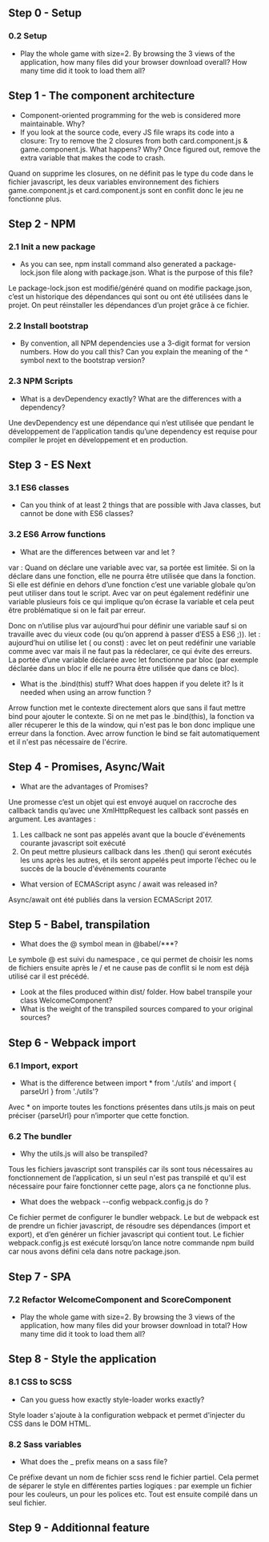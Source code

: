 ## Step 0 - Setup 

### 0.2 Setup

- Play the whole game with size=2. By browsing the 3 views of the application, how many files did your browser download overall? How many time did it took to load them all?


## Step 1 - The component architecture

- Component-oriented programming for the web is considered more maintainable. Why?
- If you look at the source code, every JS file wraps its code into a closure:
Try to remove the 2 closures from both card.component.js & game.component.js. What happens? Why?
Once figured out, remove the extra variable that makes the code to crash.

Quand on supprime les closures, on ne définit pas le type du code dans le fichier javascript, les deux variables environnement des fichiers game.component.js et card.component.js sont en conflit donc le jeu ne fonctionne plus.


## Step 2 - NPM

### 2.1 Init a new package

- As you can see, npm install command also generated a package-lock.json file along with package.json. What is the purpose of this file?

Le package-lock.json est modifié/généré quand on modifie package.json, c’est un historique des dépendances qui sont ou ont été utilisées dans le projet. On peut réinstaller les dépendances d’un projet grâce à ce fichier.

### 2.2 Install bootstrap

- By convention, all NPM dependencies use a 3-digit format for version numbers. How do you call this? Can you explain the meaning of the ^ symbol next to the bootstrap version?

### 2.3 NPM Scripts

- What is a devDependency exactly? What are the differences with a dependency?

Une devDependency est une dépendance qui n’est utilisée que pendant le développement de l‘application tandis qu’une dependency est requise pour compiler le projet en développement et en production. 

## Step 3 - ES Next

### 3.1 ES6 classes

- Can you think of at least 2 things that are possible with Java classes, but cannot be done with ES6 classes?

### 3.2 ES6 Arrow functions

- What are the differences between var and let ?

var : Quand on déclare une variable avec var, sa portée est limitée. Si on la déclare dans une fonction, elle ne pourra être utilisée que dans la fonction. Si elle est définie en dehors d’une fonction c’est une variable globale qu’on peut utiliser dans tout le script. Avec var on peut également redéfinir une variable plusieurs fois ce qui implique qu’on écrase la variable et cela peut être problématique si on le fait par erreur. 

Donc on n’utilise plus var aujourd’hui pour définir une variable sauf si on travaille avec du vieux code (ou qu’on apprend à passer d’ES5 à ES6 ;)). 
let : aujourd’hui on utilise let ( ou const) : avec let on peut redéfinir une variable comme avec var mais il ne faut pas la rédeclarer, ce qui évite des erreurs. La portée d’une variable déclarée avec let fonctionne par bloc (par exemple déclarée dans un bloc if elle ne pourra être utilisée que dans ce bloc). 

- What is the .bind(this) stuff? What does happen if you delete it? Is it needed when using an arrow function ?

Arrow function met le contexte directement alors que sans il faut mettre bind pour ajouter le contexte. Si on ne met pas le .bind(this), la fonction va aller récuperer le this de la window, qui n'est pas le bon donc implique une erreur dans la fonction. Avec arrow function le bind se fait automatiquement et il n'est pas nécessaire de l'écrire. 


## Step 4 - Promises, Async/Wait

- What are the advantages of Promises?

Une promesse c’est un objet qui est envoyé auquel on raccroche des callback tandis qu’avec une XmlHttpRequest les callback sont passés en argument. Les avantages : 
1. Les callback ne sont pas appelés avant que la boucle d'événements courante javascript soit exécuté 
2. On peut mettre plusieurs callback dans les .then() qui seront exécutés les uns après les autres, et ils seront appelés peut importe l’échec ou le succès de la boucle d'événements courante

- What version of ECMAScript async / await was released in?

Async/await ont été publiés dans la version ECMAScript 2017.

## Step 5 - Babel, transpilation 

- What does the @ symbol mean in @babel/***?

Le symbole @ est suivi du namespace , ce qui permet de choisir les noms de fichiers ensuite après le / et ne cause pas de conflit si le nom est déjà utilisé car il est précédé. 

- Look at the files produced within dist/ folder. How babel transpile your class WelcomeComponent?
- What is the weight of the transpiled sources compared to your original sources?

## Step 6 - Webpack import

### 6.1 Import, export

- What is the difference between import * from './utils' and import { parseUrl } from './utils'?

Avec * on importe toutes les fonctions présentes dans utils.js mais on peut préciser {parseUrl} pour n’importer que cette fonction.

### 6.2 The bundler

- Why the utils.js will also be transpiled?

Tous les fichiers javascript sont transpilés car ils sont tous nécessaires au fonctionnement de l’application, si un seul n'est pas transpilé et qu'il est nécessaire pour faire fonctionner cette page, alors ça ne fonctionne plus. 

- What does the webpack --config webpack.config.js do ?

Ce fichier permet de configurer le bundler webpack. Le but de webpack est de prendre un fichier javascript, de résoudre ses dépendances (import et export), et d’en générer un  fichier javascript qui contient tout. Le fichier webpack.config.js est exécuté lorsqu’on lance notre commande npm build car nous avons défini cela dans notre package.json. 

## Step 7 - SPA

### 7.2 Refactor WelcomeComponent and ScoreComponent

- Play the whole game with size=2. By browsing the 3 views of the application, how many files did your browser download in total? How many time did it took to load them all?


## Step 8 - Style the application

### 8.1 CSS to SCSS

- Can you guess how exactly style-loader works exactly?

Style loader s'ajoute à la configuration webpack et permet d'injecter du CSS dans le DOM HTML. 

### 8.2 Sass variables

- What does the _ prefix means on a sass file?

Ce préfixe devant un nom de fichier scss rend le fichier partiel. Cela permet de séparer le style en différentes parties logiques : par exemple un fichier pour les couleurs, un pour les polices etc. Tout est ensuite compilé dans un seul fichier. 

## Step 9 - Additionnal feature




